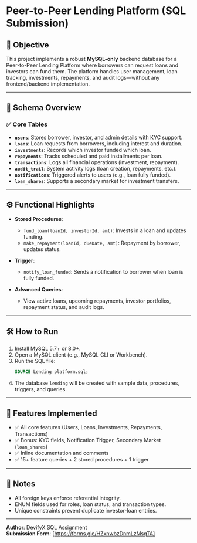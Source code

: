 
# Peer-to-Peer Lending Platform (SQL Submission)

## 📌 Objective
This project implements a robust **MySQL-only** backend database for a Peer-to-Peer Lending Platform where borrowers can request loans and investors can fund them. The platform handles user management, loan tracking, investments, repayments, and audit logs—without any frontend/backend implementation.

---

## 🧱 Schema Overview

### ✅ Core Tables
- **`users`**: Stores borrower, investor, and admin details with KYC support.
- **`loans`**: Loan requests from borrowers, including interest and duration.
- **`investments`**: Records which investor funded which loan.
- **`repayments`**: Tracks scheduled and paid installments per loan.
- **`transactions`**: Logs all financial operations (investment, repayment).
- **`audit_trail`**: System activity logs (loan creation, repayments, etc.).
- **`notifications`**: Triggered alerts to users (e.g., loan fully funded).
- **`loan_shares`**: Supports a secondary market for investment transfers.

---

## ⚙️ Functional Highlights

- **Stored Procedures**:
  - `fund_loan(loanId, investorId, amt)`: Invests in a loan and updates funding.
  - `make_repayment(loanId, dueDate, amt)`: Repayment by borrower, updates status.

- **Trigger**:
  - `notify_loan_funded`: Sends a notification to borrower when loan is fully funded.

- **Advanced Queries**:
  - View active loans, upcoming repayments, investor portfolios, repayment status, and audit logs.

---

## 🛠️ How to Run

1. Install MySQL 5.7+ or 8.0+.
2. Open a MySQL client (e.g., MySQL CLI or Workbench).
3. Run the SQL file:
   ```sql
   SOURCE Lending platform.sql;
   ```
4. The database `lending` will be created with sample data, procedures, triggers, and queries.

---

## 🎯 Features Implemented

- ✅ All core features (Users, Loans, Investments, Repayments, Transactions)
- ✅ Bonus: KYC fields, Notification Trigger, Secondary Market (`loan_shares`)
- ✅ Inline documentation and comments
- ✅ 15+ feature queries + 2 stored procedures + 1 trigger

---

## 📄 Notes

- All foreign keys enforce referential integrity.
- ENUM fields used for roles, loan status, and transaction types.
- Unique constraints prevent duplicate investor-loan entries.

---

**Author**: DevifyX SQL Assignment  
**Submission Form**: [https://forms.gle/HZxnwbzDnmLzMsqTA]
